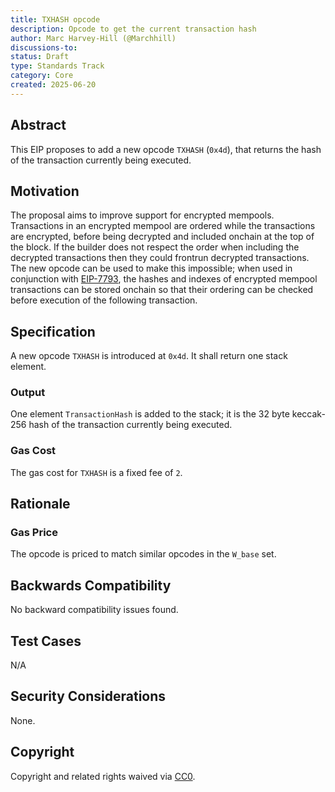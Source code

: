 ```yaml
---
title: TXHASH opcode
description: Opcode to get the current transaction hash
author: Marc Harvey-Hill (@Marchhill)
discussions-to: 
status: Draft
type: Standards Track
category: Core
created: 2025-06-20
---
```


## Abstract

This EIP proposes to add a new opcode `TXHASH` (`0x4d`), that returns the hash of the transaction currently being executed.

## Motivation

The proposal aims to improve support for encrypted mempools. Transactions in an encrypted mempool are ordered while the transactions are encrypted, before being decrypted and included onchain at the top of the block. If the builder does not respect the order when including the decrypted transactions then they could frontrun decrypted transactions. The new opcode can be used to make this impossible; when used in conjunction with [EIP-7793](./eip-7793), the hashes and indexes of encrypted mempool transactions can be stored onchain so that their ordering can be checked before execution of the following transaction.

## Specification

A new opcode `TXHASH` is introduced at `0x4d`. It shall return one stack element.

### Output

One element `TransactionHash` is added to the stack; it is the 32 byte keccak-256 hash of the transaction currently being executed.

### Gas Cost

The gas cost for `TXHASH` is a fixed fee of `2`.

## Rationale

### Gas Price

The opcode is priced to match similar opcodes in the `W_base` set.

## Backwards Compatibility

No backward compatibility issues found.

## Test Cases

N/A

## Security Considerations

None.

## Copyright

Copyright and related rights waived via [CC0](../LICENSE.md).
